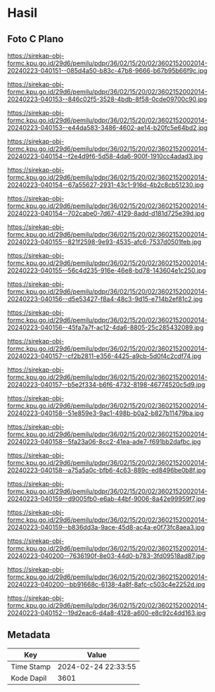 # Hasil

## Foto C Plano

https://sirekap-obj-formc.kpu.go.id/29d6/pemilu/pdpr/36/02/15/20/02/3602152002014-20240223-040151--085d4a50-b83c-47b8-9666-b67b95b66f9c.jpg

https://sirekap-obj-formc.kpu.go.id/29d6/pemilu/pdpr/36/02/15/20/02/3602152002014-20240223-040153--846c02f5-3528-4bdb-8f58-0cde09700c90.jpg

https://sirekap-obj-formc.kpu.go.id/29d6/pemilu/pdpr/36/02/15/20/02/3602152002014-20240223-040153--e44da583-3486-4602-ae14-b20fc5e64bd2.jpg

https://sirekap-obj-formc.kpu.go.id/29d6/pemilu/pdpr/36/02/15/20/02/3602152002014-20240223-040154--f2e4d9f6-5d58-4da6-900f-1910cc4adad3.jpg

https://sirekap-obj-formc.kpu.go.id/29d6/pemilu/pdpr/36/02/15/20/02/3602152002014-20240223-040154--67a55627-2931-43c1-916d-4b2c8cb51230.jpg

https://sirekap-obj-formc.kpu.go.id/29d6/pemilu/pdpr/36/02/15/20/02/3602152002014-20240223-040154--702cabe0-7d67-4129-8add-d181d725e39d.jpg

https://sirekap-obj-formc.kpu.go.id/29d6/pemilu/pdpr/36/02/15/20/02/3602152002014-20240223-040155--821f2598-9e93-4535-afc6-7537d0501feb.jpg

https://sirekap-obj-formc.kpu.go.id/29d6/pemilu/pdpr/36/02/15/20/02/3602152002014-20240223-040155--56c4d235-916e-46e8-bd78-143604e1c250.jpg

https://sirekap-obj-formc.kpu.go.id/29d6/pemilu/pdpr/36/02/15/20/02/3602152002014-20240223-040156--d5e53427-f8a4-48c3-9d15-e714b2ef81c2.jpg

https://sirekap-obj-formc.kpu.go.id/29d6/pemilu/pdpr/36/02/15/20/02/3602152002014-20240223-040156--45fa7a7f-ac12-4da6-8805-25c285432089.jpg

https://sirekap-obj-formc.kpu.go.id/29d6/pemilu/pdpr/36/02/15/20/02/3602152002014-20240223-040157--cf2b2811-e356-4425-a9cb-5d0f4c2cdf74.jpg

https://sirekap-obj-formc.kpu.go.id/29d6/pemilu/pdpr/36/02/15/20/02/3602152002014-20240223-040157--b5e2f334-b6f6-4732-8198-46774520c5d9.jpg

https://sirekap-obj-formc.kpu.go.id/29d6/pemilu/pdpr/36/02/15/20/02/3602152002014-20240223-040158--51e859e3-9ac1-498b-b0a2-b827b11479ba.jpg

https://sirekap-obj-formc.kpu.go.id/29d6/pemilu/pdpr/36/02/15/20/02/3602152002014-20240223-040158--5fa23a06-8cc2-41ea-ade7-f691bb2dafbc.jpg

https://sirekap-obj-formc.kpu.go.id/29d6/pemilu/pdpr/36/02/15/20/02/3602152002014-20240223-040158--a75a5a0c-bfb6-4c63-889c-ed8496be0b8f.jpg

https://sirekap-obj-formc.kpu.go.id/29d6/pemilu/pdpr/36/02/15/20/02/3602152002014-20240223-040159--d9005fb0-e6ab-44bf-9006-8a42e99959f7.jpg

https://sirekap-obj-formc.kpu.go.id/29d6/pemilu/pdpr/36/02/15/20/02/3602152002014-20240223-040159--b836dd3a-9ace-45d8-ac4a-e0f73fc8aea3.jpg

https://sirekap-obj-formc.kpu.go.id/29d6/pemilu/pdpr/36/02/15/20/02/3602152002014-20240223-040200--7636190f-8e03-44d0-b783-3fd09518ad87.jpg

https://sirekap-obj-formc.kpu.go.id/29d6/pemilu/pdpr/36/02/15/20/02/3602152002014-20240223-040200--bb91668c-6138-4a8f-8afc-c503c4e2252d.jpg

https://sirekap-obj-formc.kpu.go.id/29d6/pemilu/pdpr/36/02/15/20/02/3602152002014-20240223-040152--19d2eac6-d4a8-4128-a600-e8c92c4dd163.jpg


## Metadata

| Key        | Value               |
| ---------- | ------------------- |
| Time Stamp | 2024-02-24 22:33:55 |
| Kode Dapil | 3601                |



